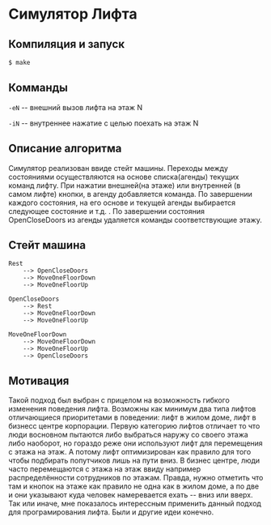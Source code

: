 # Симулятор Лифта

## Компиляция и запуск

```bash
$ make
```

## Комманды

`-eN` -- внешний вызов лифта на этаж N

`-iN` -- внутреннее нажатие с целью поехать на этаж N

## Описание алгоритма
Симулятор реализован ввиде стейт машины. Переходы между 
состояниями осуществляются на основе списка(агенды) текущих 
команд лифту. При нажатии внешней(на этаже) или внутренней
(в самом лифте) кнопки, в агенду добавляется команда. 
По завершении каждого состояния, на его основе и текущей агенды 
выбирается следующее состояние и т.д. . По завершении состояния 
OpenCloseDoors из агенды удаляется команды соответствующие этажу.

## Стейт машина
```
Rest 
    --> OpenCloseDoors
    --> MoveOneFloorDown
    --> MoveOneFloorUp
     
OpenCloseDoors 
    --> Rest
    --> MoveOneFloorDown
    --> MoveOneFloorUp
    
MoveOneFloorDown
    --> MoveOneFloorDown
    --> MoveOneFloorUp
    --> OpenCloseDoors
```

## Мотивация

Такой подход был выбран с прицелом на возможность гибкого изменения 
поведения лифта. Возможны как минимум два типа лифтов отличающиеся 
приоритетами в поведении: лифт в жилом доме, лифт в бизнесс центре 
корпорации. Первую категорию лифтов отличает то что люди восновном 
пытаются либо выбраться наружу со своего этажа либо наоборот, но 
гораздо реже они используют лифт для перемещения с этажа на этаж. 
А потому лифт оптимизирован как правило для того чтобы подбирать 
попутчиков лишь на пути вниз. В бизнес центре, люди часто перемещаются 
с этажа на этаж ввиду например распределённости сотрудников по этажам. 
Правда, нужно отметить что там и кнопок на этаже как правило не одна 
как в жилом доме, а по две и они указывают куда человек намеревается 
ехать -- вниз или вверх. Так или иначе, мне показалось интерессным 
применить данный подход для програмирования лифта. 
Были и другие идеи конечно.
